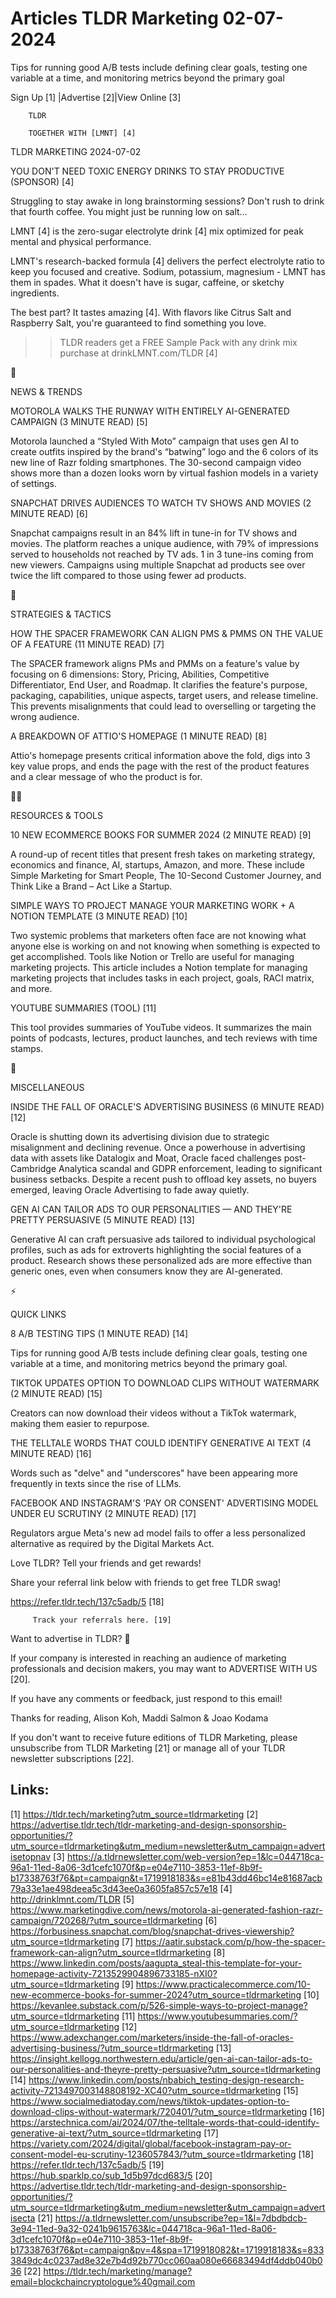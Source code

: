 # Articles TLDR Marketing 02-07-2024

Tips for running good A/B tests include defining clear goals, testing
one variable at a time, and monitoring metrics beyond the primary
goal  

 Sign Up [1] |Advertise [2]|View Online [3] 

		TLDR 

		TOGETHER WITH [LMNT] [4]

TLDR MARKETING 2024-07-02

 YOU DON'T NEED TOXIC ENERGY DRINKS TO STAY PRODUCTIVE (SPONSOR) [4] 

 Struggling to stay awake in long brainstorming sessions? Don't rush
to drink that fourth coffee. You might just be running low on salt…

LMNT [4] is the zero-sugar electrolyte drink [4] mix optimized for
peak mental and physical performance.

LMNT's research-backed formula [4] delivers the perfect electrolyte
ratio to keep you focused and creative. Sodium, potassium, magnesium -
LMNT has them in spades. What it doesn't have is sugar, caffeine, or
sketchy ingredients.

The best part? It tastes amazing [4]. With flavors like Citrus Salt
and Raspberry Salt, you're guaranteed to find something you love.

>> TLDR readers get a FREE Sample Pack with any drink mix purchase at
drinkLMNT.com/TLDR [4]

📱 

NEWS & TRENDS

 MOTOROLA WALKS THE RUNWAY WITH ENTIRELY AI-GENERATED CAMPAIGN (3
MINUTE READ) [5] 

 Motorola launched a “Styled With Moto” campaign that uses gen AI
to create outfits inspired by the brand's “batwing” logo and the 6
colors of its new line of Razr folding smartphones. The 30-second
campaign video shows more than a dozen looks worn by virtual fashion
models in a variety of settings. 

 SNAPCHAT DRIVES AUDIENCES TO WATCH TV SHOWS AND MOVIES (2 MINUTE
READ) [6] 

 Snapchat campaigns result in an 84% lift in tune-in for TV shows and
movies. The platform reaches a unique audience, with 79% of
impressions served to households not reached by TV ads. 1 in 3
tune-ins coming from new viewers. Campaigns using multiple Snapchat ad
products see over twice the lift compared to those using fewer ad
products. 

🚀 

STRATEGIES & TACTICS

 HOW THE SPACER FRAMEWORK CAN ALIGN PMS & PMMS ON THE VALUE OF A
FEATURE (11 MINUTE READ) [7] 

 The SPACER framework aligns PMs and PMMs on a feature's value by
focusing on 6 dimensions: Story, Pricing, Abilities, Competitive
Differentiator, End User, and Roadmap. It clarifies the feature's
purpose, packaging, capabilities, unique aspects, target users, and
release timeline. This prevents misalignments that could lead to
overselling or targeting the wrong audience. 

 A BREAKDOWN OF ATTIO'S HOMEPAGE (1 MINUTE READ) [8] 

 Attio's homepage presents critical information above the fold, digs
into 3 key value props, and ends the page with the rest of the product
features and a clear message of who the product is for. 

🧑‍💻 

RESOURCES & TOOLS

 10 NEW ECOMMERCE BOOKS FOR SUMMER 2024 (2 MINUTE READ) [9] 

 A round-up of recent titles that present fresh takes on marketing
strategy, economics and finance, AI, startups, Amazon, and more. These
include Simple Marketing for Smart People, The 10-Second Customer
Journey, and Think Like a Brand – Act Like a Startup. 

 SIMPLE WAYS TO PROJECT MANAGE YOUR MARKETING WORK + A NOTION TEMPLATE
(3 MINUTE READ) [10] 

 Two systemic problems that marketers often face are not knowing what
anyone else is working on and not knowing when something is expected
to get accomplished. Tools like Notion or Trello are useful for
managing marketing projects. This article includes a Notion template
for managing marketing projects that includes tasks in each project,
goals, RACI matrix, and more. 

 YOUTUBE SUMMARIES (TOOL) [11] 

 This tool provides summaries of YouTube videos. It summarizes the
main points of podcasts, lectures, product launches, and tech reviews
with time stamps. 

🎁 

MISCELLANEOUS

 INSIDE THE FALL OF ORACLE'S ADVERTISING BUSINESS (6 MINUTE READ) [12]


 Oracle is shutting down its advertising division due to strategic
misalignment and declining revenue. Once a powerhouse in advertising
data with assets like Datalogix and Moat, Oracle faced challenges
post-Cambridge Analytica scandal and GDPR enforcement, leading to
significant business setbacks. Despite a recent push to offload key
assets, no buyers emerged, leaving Oracle Advertising to fade away
quietly. 

 GEN AI CAN TAILOR ADS TO OUR PERSONALITIES — AND THEY'RE PRETTY
PERSUASIVE (5 MINUTE READ) [13] 

 Generative AI can craft persuasive ads tailored to individual
psychological profiles, such as ads for extroverts highlighting the
social features of a product. Research shows these personalized ads
are more effective than generic ones, even when consumers know they
are AI-generated. 

⚡ 

QUICK LINKS

 8 A/B TESTING TIPS (1 MINUTE READ) [14] 

 Tips for running good A/B tests include defining clear goals, testing
one variable at a time, and monitoring metrics beyond the primary
goal. 

 TIKTOK UPDATES OPTION TO DOWNLOAD CLIPS WITHOUT WATERMARK (2 MINUTE
READ) [15] 

 Creators can now download their videos without a TikTok watermark,
making them easier to repurpose. 

 THE TELLTALE WORDS THAT COULD IDENTIFY GENERATIVE AI TEXT (4 MINUTE
READ) [16] 

 Words such as "delve" and "underscores" have been appearing more
frequently in texts since the rise of LLMs. 

 FACEBOOK AND INSTAGRAM'S ‘PAY OR CONSENT' ADVERTISING MODEL UNDER
EU SCRUTINY (2 MINUTE READ) [17] 

 Regulators argue Meta's new ad model fails to offer a less
personalized alternative as required by the Digital Markets Act. 

Love TLDR? Tell your friends and get rewards!

 Share your referral link below with friends to get free TLDR swag! 

 https://refer.tldr.tech/137c5adb/5 [18] 

		 Track your referrals here. [19] 

Want to advertise in TLDR? 📰

 If your company is interested in reaching an audience of marketing
professionals and decision makers, you may want to ADVERTISE WITH US
[20]. 

 If you have any comments or feedback, just respond to this email! 

Thanks for reading, 
Alison Koh, Maddi Salmon & Joao Kodama 

If you don't want to receive future editions of TLDR Marketing, please
unsubscribe from TLDR Marketing [21] or manage all of your TLDR
newsletter subscriptions [22]. 

 

Links:
------
[1] https://tldr.tech/marketing?utm_source=tldrmarketing
[2] https://advertise.tldr.tech/tldr-marketing-and-design-sponsorship-opportunities/?utm_source=tldrmarketing&utm_medium=newsletter&utm_campaign=advertisetopnav
[3] https://a.tldrnewsletter.com/web-version?ep=1&lc=044718ca-96a1-11ed-8a06-3d1cefc1070f&p=e04e7110-3853-11ef-8b9f-b17338763f76&pt=campaign&t=1719918183&s=e81b43dd46bc14e81687acb79a33e1ae498deea5c3d43ee0a3605fa857c57e18
[4] http://drinklmnt.com/TLDR
[5] https://www.marketingdive.com/news/motorola-ai-generated-fashion-razr-campaign/720268/?utm_source=tldrmarketing
[6] https://forbusiness.snapchat.com/blog/snapchat-drives-viewership?utm_source=tldrmarketing
[7] https://aatir.substack.com/p/how-the-spacer-framework-can-align?utm_source=tldrmarketing
[8] https://www.linkedin.com/posts/aagupta_steal-this-template-for-your-homepage-activity-7213529904896733185-nXI0?utm_source=tldrmarketing
[9] https://www.practicalecommerce.com/10-new-ecommerce-books-for-summer-2024?utm_source=tldrmarketing
[10] https://kevanlee.substack.com/p/526-simple-ways-to-project-manage?utm_source=tldrmarketing
[11] https://www.youtubesummaries.com/?utm_source=tldrmarketing
[12] https://www.adexchanger.com/marketers/inside-the-fall-of-oracles-advertising-business/?utm_source=tldrmarketing
[13] https://insight.kellogg.northwestern.edu/article/gen-ai-can-tailor-ads-to-our-personalities-and-theyre-pretty-persuasive?utm_source=tldrmarketing
[14] https://www.linkedin.com/posts/nbabich_testing-design-research-activity-7213497003148808192-XC40?utm_source=tldrmarketing
[15] https://www.socialmediatoday.com/news/tiktok-updates-option-to-download-clips-without-watermark/720401/?utm_source=tldrmarketing
[16] https://arstechnica.com/ai/2024/07/the-telltale-words-that-could-identify-generative-ai-text/?utm_source=tldrmarketing
[17] https://variety.com/2024/digital/global/facebook-instagram-pay-or-consent-model-eu-scrutiny-1236057843/?utm_source=tldrmarketing
[18] https://refer.tldr.tech/137c5adb/5
[19] https://hub.sparklp.co/sub_1d5b97dcd683/5
[20] https://advertise.tldr.tech/tldr-marketing-and-design-sponsorship-opportunities/?utm_source=tldrmarketing&utm_medium=newsletter&utm_campaign=advertisecta
[21] https://a.tldrnewsletter.com/unsubscribe?ep=1&l=7dbdbdcb-3e94-11ed-9a32-0241b9615763&lc=044718ca-96a1-11ed-8a06-3d1cefc1070f&p=e04e7110-3853-11ef-8b9f-b17338763f76&pt=campaign&pv=4&spa=1719918082&t=1719918183&s=8333849dc4c0237ad8e32e7b4d92b770cc060aa080e66683494df4ddb040b036
[22] https://tldr.tech/marketing/manage?email=blockchaincryptologue%40gmail.com